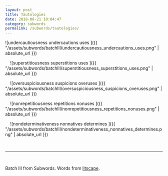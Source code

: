 ```yaml
---
layout: post
title: Tautologies
date: 2018-08-21 10:04:47
category: subwords
permalink: /subwords/tautologies/ 
---
```


![undercautiousness undercautions uses ]({{ "/assets/subwords/batchIII/undercautiousness_undercautions_uses.png" | absolute_url }})

&nbsp;
&nbsp;
![superstitiousness superstitions uses ]({{ "/assets/subwords/batchIII/superstitiousness_superstitions_uses.png" | absolute_url }})

&nbsp;
&nbsp;
![oversuspiciousness suspicions overuses ]({{ "/assets/subwords/batchIII/oversuspiciousness_suspicions_overuses.png" | absolute_url }})

&nbsp;
&nbsp;
![nonrepetitiousness repetitions nonuses ]({{ "/assets/subwords/batchIII/nonrepetitiousness_repetitions_nonuses.png" | absolute_url }})

&nbsp;
&nbsp;
![nondeterminativeness nonnatives determines ]({{ "/assets/subwords/batchIII/nondeterminativeness_nonnatives_determines.png" | absolute_url }})

&nbsp;

---

&nbsp;

Batch III from Subwords. Words from [litscape](https://www.litscape.com/).
